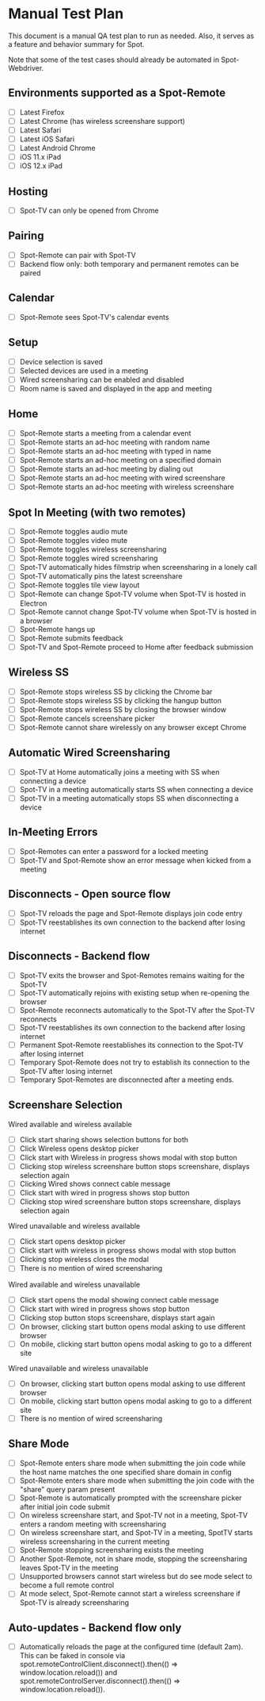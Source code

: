 # Manual Test Plan

This document is a manual QA test plan to run as needed. Also, it serves as a feature and behavior summary for Spot.

Note that some of the test cases should already be automated in Spot-Webdriver.

Environments supported as a Spot-Remote
------
- [ ] Latest Firefox
- [ ] Latest Chrome (has wireless screenshare support)
- [ ] Latest Safari
- [ ] Latest iOS Safari
- [ ] Latest Android Chrome
- [ ] iOS 11.x iPad
- [ ] iOS 12.x iPad

Hosting
------
- [ ] Spot-TV can only be opened from Chrome

Pairing
------
- [ ] Spot-Remote can pair with Spot-TV
- [ ] Backend flow only: both temporary and permanent remotes can be paired

Calendar
------
- [ ] Spot-Remote sees Spot-TV's calendar events

Setup
------
- [ ] Device selection is saved
- [ ] Selected devices are used in a meeting
- [ ] Wired screensharing can be enabled and disabled
- [ ] Room name is saved and displayed in the app and meeting

Home
------
- [ ] Spot-Remote starts a meeting from a calendar event
- [ ] Spot-Remote starts an ad-hoc meeting with random name
- [ ] Spot-Remote starts an ad-hoc meeting with typed in name
- [ ] Spot-Remote starts an ad-hoc meeting on a specified domain
- [ ] Spot-Remote starts an ad-hoc meeting by dialing out
- [ ] Spot-Remote starts an ad-hoc meeting with wired screenshare
- [ ] Spot-Remote starts an ad-hoc meeting with wireless screenshare

Spot In Meeting (with two remotes)
------
- [ ] Spot-Remote toggles audio mute
- [ ] Spot-Remote toggles video mute
- [ ] Spot-Remote toggles wireless screensharing
- [ ] Spot-Remote toggles wired screensharing
- [ ] Spot-TV automatically hides filmstrip when screensharing in a lonely call
- [ ] Spot-TV automatically pins the latest screenshare
- [ ] Spot-Remote toggles tile view layout
- [ ] Spot-Remote can change Spot-TV volume when Spot-TV is hosted in Electron
- [ ] Spot-Remote cannot change Spot-TV volume when Spot-TV is hosted in a browser
- [ ] Spot-Remote hangs up
- [ ] Spot-Remote submits feedback
- [ ] Spot-TV and Spot-Remote proceed to Home after feedback submission

Wireless SS
------
- [ ] Spot-Remote stops wireless SS by clicking the Chrome bar
- [ ] Spot-Remote stops wireless SS by clicking the hangup button
- [ ] Spot-Remote stops wireless SS by closing the browser window
- [ ] Spot-Remote cancels screenshare picker
- [ ] Spot-Remote cannot share wirelessly on any browser except Chrome

Automatic Wired Screensharing
------
- [ ] Spot-TV at Home automatically joins a meeting with SS when connecting a device
- [ ] Spot-TV in a meeting automatically starts SS when connecting a device
- [ ] Spot-TV in a meeting automatically stops SS when disconnecting a device

In-Meeting Errors
------
- [ ] Spot-Remotes can enter a password for a locked meeting
- [ ] Spot-TV and Spot-Remote show an error message when kicked from a meeting

Disconnects - Open source flow
------
- [ ] Spot-TV reloads the page and Spot-Remote displays join code entry
- [ ] Spot-TV reestablishes its own connection to the backend after losing internet

Disconnects - Backend flow
------
- [ ] Spot-TV exits the browser and Spot-Remotes remains waiting for the Spot-TV
- [ ] Spot-TV automatically rejoins with existing setup when re-opening the browser
- [ ] Spot-Remote reconnects automatically to the Spot-TV after the Spot-TV reconnects
- [ ] Spot-TV reestablishes its own connection to the backend after losing internet
- [ ] Permanent Spot-Remote reestablishes its connection to the Spot-TV after losing internet
- [ ] Temporary Spot-Remote does not try to establish its connection to the Spot-TV after losing internet
- [ ] Temporary Spot-Remotes are disconnected after a meeting ends.

Screenshare Selection
------
Wired available and wireless available
- [ ] Click start sharing shows selection buttons for both
- [ ] Click Wireless opens desktop picker
- [ ] Click start with Wireless in progress shows modal with stop button
- [ ] Clicking stop wireless screenshare button stops screenshare, displays selection again  
- [ ] Clicking Wired shows connect cable message
- [ ] Click start with wired in progress shows stop button
- [ ] Clicking stop wired screenshare button stops screenshare, displays selection again

Wired unavailable and wireless available
- [ ] Click start opens desktop picker
- [ ] Click start with wireless in progress shows modal with stop button
- [ ] Clicking stop wireless closes the modal
- [ ] There is no mention of wired screensharing

Wired available and wireless unavailable
- [ ] Click start opens the modal showing connect cable message
- [ ] Click start with wired in progress shows stop button
- [ ] Clicking stop button stops screenshare, displays start again
- [ ] On browser, clicking start button opens modal asking to use different browser
- [ ] On mobile, clicking start button opens modal asking to go to a different site

Wired unavailable and wireless unavailable
- [ ] On browser, clicking start button opens modal asking to use different browser
- [ ] On mobile, clicking start button opens modal asking to go to a different site
- [ ] There is no mention of wired screensharing

Share Mode
------
- [ ] Spot-Remote enters share mode when submitting the join code while the host name matches the one specified share domain in config
- [ ] Spot-Remote enters share mode when submitting the join code with the "share" query param present
- [ ] Spot-Remote is automatically prompted with the screenshare picker after initial join code submit
- [ ] On wireless screenshare start, and Spot-TV not in a meeting, Spot-TV enters a random meeting with screensharing
- [ ] On wireless screenshare start, and Spot-TV in a meeting, SpotTV starts wireless screensharing in the current meeting
- [ ] Spot-Remote stopping screensharing exists the meeting
- [ ] Another Spot-Remote, not in share mode, stopping the screensharing leaves Spot-TV in the meeting
- [ ] Unsupported browsers cannot start wireless but do see mode select to become a full remote control
- [ ] At mode select, Spot-Remote cannot start a wireless screenshare if Spot-TV is already screensharing

Auto-updates - Backend flow only
------
- [ ] Automatically reloads the page at the configured time (default 2am). This can be faked in console via spot.remoteControlClient.disconnect().then(() => window.location.reload()) and spot.remoteControlServer.disconnect().then(() => window.location.reload()).
